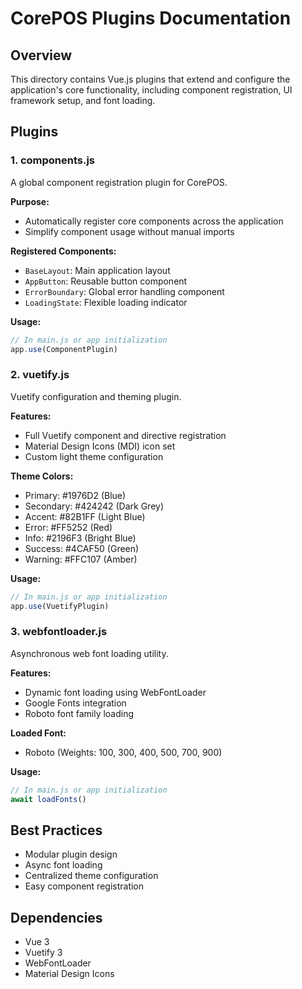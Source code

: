 # CorePOS Plugins Documentation

## Overview
This directory contains Vue.js plugins that extend and configure the application's core functionality, including component registration, UI framework setup, and font loading.

## Plugins

### 1. components.js
A global component registration plugin for CorePOS.

**Purpose:**
- Automatically register core components across the application
- Simplify component usage without manual imports

**Registered Components:**
- `BaseLayout`: Main application layout
- `AppButton`: Reusable button component
- `ErrorBoundary`: Global error handling component
- `LoadingState`: Flexible loading indicator

**Usage:**
```javascript
// In main.js or app initialization
app.use(ComponentPlugin)
```

### 2. vuetify.js
Vuetify configuration and theming plugin.

**Features:**
- Full Vuetify component and directive registration
- Material Design Icons (MDI) icon set
- Custom light theme configuration

**Theme Colors:**
- Primary: #1976D2 (Blue)
- Secondary: #424242 (Dark Grey)
- Accent: #82B1FF (Light Blue)
- Error: #FF5252 (Red)
- Info: #2196F3 (Bright Blue)
- Success: #4CAF50 (Green)
- Warning: #FFC107 (Amber)

**Usage:**
```javascript
// In main.js or app initialization
app.use(VuetifyPlugin)
```

### 3. webfontloader.js
Asynchronous web font loading utility.

**Features:**
- Dynamic font loading using WebFontLoader
- Google Fonts integration
- Roboto font family loading

**Loaded Font:**
- Roboto (Weights: 100, 300, 400, 500, 700, 900)

**Usage:**
```javascript
// In main.js or app initialization
await loadFonts()
```

## Best Practices
- Modular plugin design
- Async font loading
- Centralized theme configuration
- Easy component registration

## Dependencies
- Vue 3
- Vuetify 3
- WebFontLoader
- Material Design Icons
